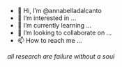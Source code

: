 - 👋 Hi, I’m @annabelladalcanto
- 👀 I’m interested in ...
- 🌱 I’m currently learning ...
- 💞️ I’m looking to collaborate on ...
- 📫 How to reach me ...

<!---
annabelladalcanto/annabelladalcanto is a ✨ special ✨ repository because its `README.md` (this file) appears on your GitHub profile.
You can click the Preview link to take a look at your changes.
--->
*all research are failure without a soul*

             
